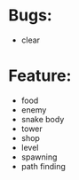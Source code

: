 # Bugs:
- clear

# Feature:
- food
- enemy
- snake body
- tower
- shop
- level
- spawning
- path finding
